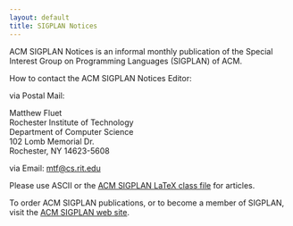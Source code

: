 ```yaml
---
layout: default
title: SIGPLAN Notices
---
```


ACM SIGPLAN Notices is an informal monthly publication of the Special Interest Group on Programming Languages (SIGPLAN) of ACM.

How to contact the ACM SIGPLAN Notices Editor:

via Postal Mail:

Matthew Fluet  
Rochester Institute of Technology  
Department of Computer Science  
102 Lomb Memorial Dr.  
Rochester, NY 14623-5608  

via Email: <mtf@cs.rit.edu>

Please use ASCII or the [ACM SIGPLAN LaTeX class file](/Resources/Author) for articles.

To order ACM SIGPLAN publications, or to become a member of SIGPLAN, visit the [ACM SIGPLAN web site](/).
